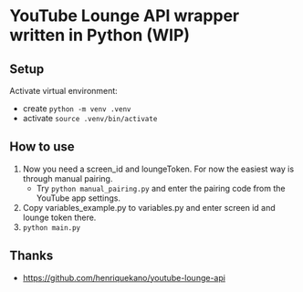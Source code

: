 # YouTube Lounge API wrapper written in Python (WIP)

## Setup
Activate virtual environment:
- create `python -m venv .venv`
- activate `source .venv/bin/activate`

## How to use
1. Now you need a screen_id and loungeToken. For now the easiest way is through manual pairing.
    - Try `python manual_pairing.py` and enter the pairing code from the YouTube app settings.
2. Copy variables_example.py to variables.py and enter screen id and lounge token there.
3. `python main.py`

## Thanks
- https://github.com/henriquekano/youtube-lounge-api